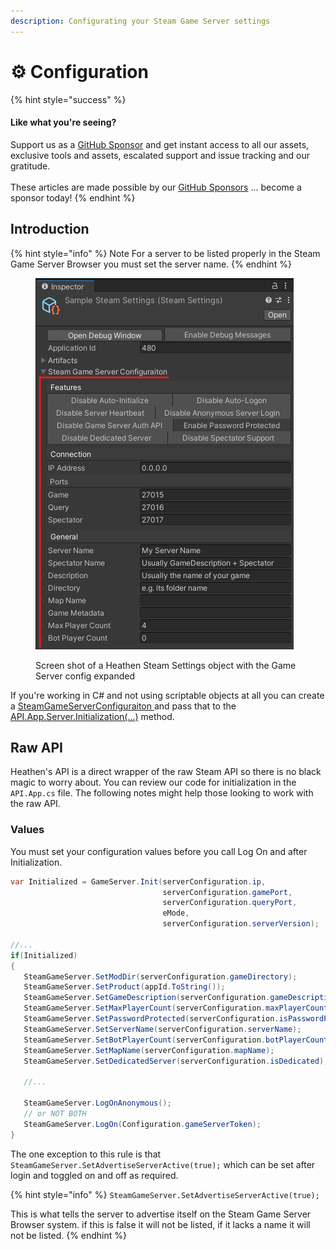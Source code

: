```yaml
---
description: Configurating your Steam Game Server settings
---
```


# ⚙️ Configuration

{% hint style="success" %}
#### Like what you're seeing?

Support us as a [GitHub Sponsor](../../../../../become-a-sponsor/) and get instant access to all our assets, exclusive tools and assets, escalated support and issue tracking and our gratitude.\
\
These articles are made possible by our [GitHub Sponsors](../../../../../become-a-sponsor/) ... become a sponsor today!
{% endhint %}

## &#x20;Introduction

{% hint style="info" %}
Note For a server to be listed properly in the Steam Game Server Browser you must set the server name.
{% endhint %}

<figure><img src="../../../../../.gitbook/assets/image (4) (2).png" alt=""><figcaption><p>Screen shot of a Heathen Steam Settings object with the Game Server config expanded</p></figcaption></figure>

If you're working in C# and not using scriptable objects at all you can create a [SteamGameServerConfiguraiton ](../../../../../toolkit-for-steamworks/unity/classes-and-structs/steam-game-server-configuration.md)and pass that to the [API.App.Server.Initialization(...)](../../../../../toolkit-for-steamworks/unity/api/app.server.md#initialize) method.

## Raw API

Heathen's API is a direct wrapper of the raw Steam API so there is no black magic to worry about. You can review our code for initialization in the `API.App.cs` file. The following notes might help those looking to work with the raw API.

### Values

You must set your configuration values before you call Log On and after Initialization.

```csharp
var Initialized = GameServer.Init(serverConfiguration.ip, 
                                  serverConfiguration.gamePort, 
                                  serverConfiguration.queryPort, 
                                  eMode, 
                                  serverConfiguration.serverVersion);
                                         
//...
if(Initialized)
{
   SteamGameServer.SetModDir(serverConfiguration.gameDirectory);
   SteamGameServer.SetProduct(appId.ToString());
   SteamGameServer.SetGameDescription(serverConfiguration.gameDescription);
   SteamGameServer.SetMaxPlayerCount(serverConfiguration.maxPlayerCount);
   SteamGameServer.SetPasswordProtected(serverConfiguration.isPasswordProtected);
   SteamGameServer.SetServerName(serverConfiguration.serverName);
   SteamGameServer.SetBotPlayerCount(serverConfiguration.botPlayerCount);
   SteamGameServer.SetMapName(serverConfiguration.mapName);
   SteamGameServer.SetDedicatedServer(serverConfiguration.isDedicated);

   //...

   SteamGameServer.LogOnAnonymous();
   // or NOT BOTH
   SteamGameServer.LogOn(Configuration.gameServerToken);
}

```

The one exception to this rule is that `SteamGameServer.SetAdvertiseServerActive(true);` which can be set after login and toggled on and off as required.

{% hint style="info" %}
`SteamGameServer.SetAdvertiseServerActive(true);`

This is what tells the server to advertise itself on the Steam Game Server Browser system. if this is false it will not be listed, if it lacks a name it will not be listed.
{% endhint %}
